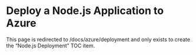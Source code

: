 Deploy a Node.js Application to Azure
=====================================

This page is redirected to /docs/azure/deployment and only exists to create the “Node.js Deployment” TOC item.
